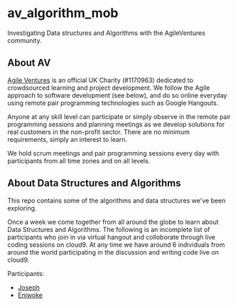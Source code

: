 # av_algorithm_mob
Investigating Data structures and Algorithms with the AgileVentures community.

## About AV
[Agile Ventures](https://www.agileventures.org/) is an official UK Charity (#1170963) dedicated to crowdsourced learning and project development. We follow the Agile approach to software development (see below), and do so online everyday using remote pair programming technologies such as Google Hangouts.

Anyone at any skill level can participate or simply observe in the remote pair programming sessions and planning meetings as we develop solutions for real customers in the non-profit sector. There are no minimum requirements, simply an interest to learn.

We hold scrum meetings and pair programming sessions every day with participants from all time zones and on all levels.

## About Data Structures and Algorithms
This repo contains some of the algorithms and data structures we've been exploring.

Once a week we come together from all around the globe to learn about Data Structures and Algorithms. The following is an incomplete list of participants who join in via virtual hangout and colloborate through live coding sessions on cloud9. At any time we have around 6 individuals from around the world participating in the discussion and writing code live on cloud9.

Participants:

- [Joseph](https://github.com/kachulio1)
- [Eniwoke](https://github.com/cornzyblack)

